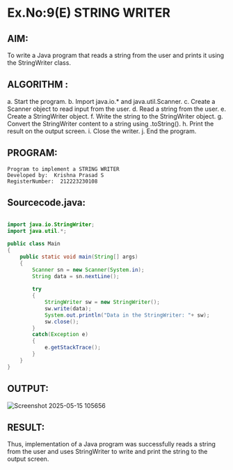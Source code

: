 # Ex.No:9(E) STRING WRITER

## AIM:
To write a Java program that reads a string from the user and prints it using the StringWriter class.
## ALGORITHM :

a.	Start the program.
b.	Import java.io.* and java.util.Scanner.
c.	Create a Scanner object to read input from the user.
d.	Read a string from the user.
e.	Create a StringWriter object.
f.	Write the string to the StringWriter object.
g.	Convert the StringWriter content to a string using .toString().
h.	Print the result on the output screen.
i.	Close the writer.
j.	End the program.


## PROGRAM:
 ```
Program to implement a STRING WRITER
Developed by:  Krishna Prasad S
RegisterNumber:  212223230108
```

## Sourcecode.java:
```java

import java.io.StringWriter;
import java.util.*;

public class Main 
{
    public static void main(String[] args) 
    {
        Scanner sn = new Scanner(System.in);
        String data = sn.nextLine();
    
        try 
        {
            StringWriter sw = new StringWriter();
            sw.write(data);
            System.out.println("Data in the StringWriter: "+ sw);
            sw.close();
        }
        catch(Exception e) 
        {
            e.getStackTrace();
        }
    }
}

```






## OUTPUT:

![Screenshot 2025-05-15 105656](https://github.com/user-attachments/assets/4cf245ca-905e-4b6f-a037-a0769792bcd6)


## RESULT:
Thus, implementation of  a Java program was successfully reads a string from the user and uses StringWriter to write and print the string to the output screen.

